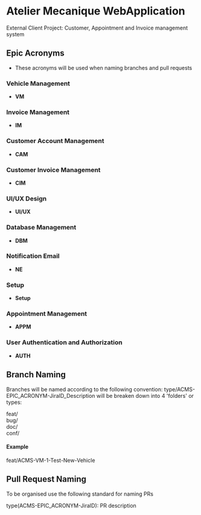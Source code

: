 # Atelier Mecanique WebApplication
External Client Project: Customer, Appointment and Invoice management system

## Epic Acronyms
-  These acronyms will be used when naming branches and pull requests
### Vehicle Management     
  -  **VM**  
### Invoice Management  
  -  **IM**  
### Customer Account Management  
  -  **CAM**  
### Customer Invoice Management  
  -  **CIM**  
### UI/UX Design
  -  **UI/UX**  
### Database Management  
  -  **DBM**
### Notification Email  
  -  **NE**
### Setup   
  -  **Setup**
### Appointment Management  
  -  **APPM**
### User Authentication and Authorization    
  -  **AUTH**
  



## Branch Naming
Branches will be named according to the following convention: type/ACMS-EPIC_ACRONYM-JiraID_Description will be breaken down into  4 'folders' or types:

  feat/  
  bug/  
  doc/  
  conf/  
  

#### Example
feat/ACMS-VM-1-Test-New-Vehicle

## Pull Request Naming  

   To be organised use the following standard for naming PRs  

   type(ACMS-EPIC_ACRONYM-JiraID): PR description



